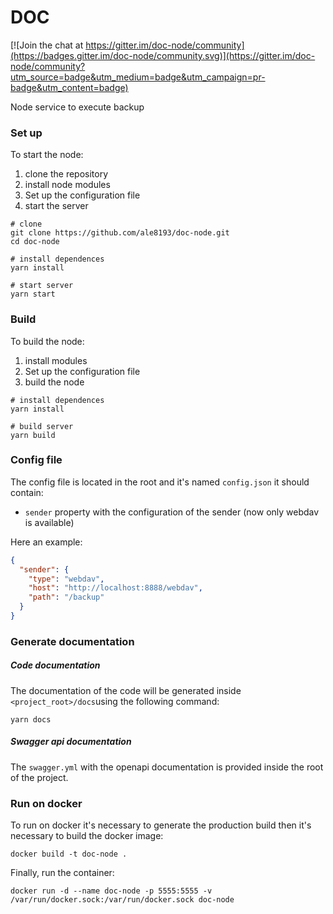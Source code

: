 # DOC

[![Join the chat at https://gitter.im/doc-node/community](https://badges.gitter.im/doc-node/community.svg)](https://gitter.im/doc-node/community?utm_source=badge&utm_medium=badge&utm_campaign=pr-badge&utm_content=badge)

Node service to execute backup 

### Set up
To start the node:

1. clone the repository
2. install node modules
3. Set up the configuration file
4. start the server

```
# clone
git clone https://github.com/ale8193/doc-node.git
cd doc-node

# install dependences
yarn install

# start server
yarn start
```

### Build
To build the node:

1. install modules
2. Set up the configuration file
3. build the node
```
# install dependences
yarn install

# build server
yarn build
```

### Config file
The config file is located in the root and it's named `config.json` it should contain:

- `sender` property with the configuration of the sender (now only webdav is available)

Here an example:
```json
{
  "sender": {
    "type": "webdav",
    "host": "http://localhost:8888/webdav",
    "path": "/backup"
  }
}

```

### Generate documentation
##### Code documentation
The documentation of the code will be generated inside `<project_root>/docs`using the following command:
```
yarn docs
```
##### Swagger api documentation
The `swagger.yml` with the openapi documentation is provided inside the root of the project.

### Run on docker
To run on docker it's necessary to generate the production build then it's necessary to build the docker image:
```
docker build -t doc-node .
```
Finally, run the container:
```
docker run -d --name doc-node -p 5555:5555 -v /var/run/docker.sock:/var/run/docker.sock doc-node
```
